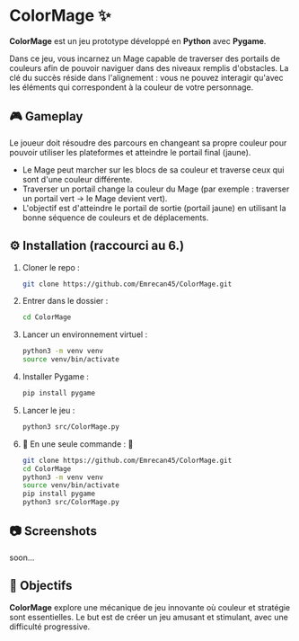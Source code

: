 # ColorMage ✨

**ColorMage** est un jeu prototype développé en **Python** avec **Pygame**.

Dans ce jeu, vous incarnez un Mage capable de traverser des portails de couleurs afin de pouvoir naviguer dans des niveaux remplis d'obstacles. La clé du succès réside dans l'alignement : vous ne pouvez interagir qu'avec les éléments qui correspondent à la couleur de votre personnage.

## 🎮 Gameplay

Le joueur doit résoudre des parcours en changeant sa propre couleur pour pouvoir utiliser les plateformes et atteindre le portail final (jaune).

- Le Mage peut marcher sur les blocs de sa couleur et traverse ceux qui sont d'une couleur différente.
- Traverser un portail change la couleur du Mage (par exemple : traverser un portail vert → le Mage devient vert).
- L'objectif est d'atteindre le portail de sortie (portail jaune) en utilisant la bonne séquence de couleurs et de déplacements.

## ⚙ Installation (raccourci au 6.)

1.  Cloner le repo :
    ```bash
    git clone https://github.com/Emrecan45/ColorMage.git
    ```
2.  Entrer dans le dossier :
    ```bash
    cd ColorMage
    ```
3.  Lancer un environnement virtuel :
    ```bash
    python3 -m venv venv 
    source venv/bin/activate
    ```
4.  Installer Pygame :
    ```bash
    pip install pygame
    ```
5.  Lancer le jeu :
    ```bash
    python3 src/ColorMage.py
    ```

6. 🚀 En une seule commande : 🚀
    ```bash
    git clone https://github.com/Emrecan45/ColorMage.git
    cd ColorMage
    python3 -m venv venv 
    source venv/bin/activate
    pip install pygame
    python3 src/ColorMage.py
    ```

## 📷 Screenshots

soon...

## 🧠 Objectifs

**ColorMage** explore une mécanique de jeu innovante où couleur et stratégie sont essentielles. Le but est de créer un jeu amusant et stimulant, avec une difficulté progressive.



